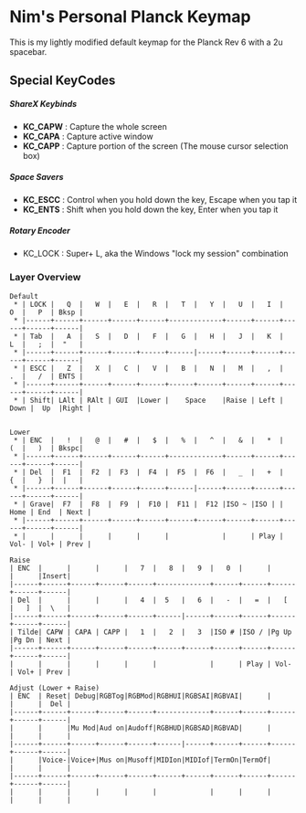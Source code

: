 # Nim's Personal Planck Keymap

This is my lightly modified default keymap for the Planck Rev 6 with a 2u spacebar.

## Special KeyCodes

##### ShareX Keybinds
* __KC_CAPW__ : Capture the whole screen
* __KC_CAPA__ : Capture active window
* __KC_CAPP__ : Capture portion of the screen (The mouse cursor selection box)

##### Space Savers
* __KC_ESCC__ : Control when you hold down the key, Escape when you tap it
* __KC_ENTS__ : Shift when you hold down the key, Enter when you tap it

##### Rotary Encoder
* KC_LOCK : Super+ L, aka the Windows "lock my session" combination

### Layer Overview

```
Default
 * | LOCK |   Q  |   W  |   E  |   R  |   T  |   Y  |   U  |   I  |   O  |   P  | Bksp |
 * |------+------+------+------+------+-------------+------+------+------+------+------|
 * | Tab  |   A  |   S  |   D  |   F  |   G  |   H  |   J  |   K  |   L  |   ;  |  "   |
 * |------+------+------+------+------+------|------+------+------+------+------+------|
 * | ESCC |   Z  |   X  |   C  |   V  |   B  |   N  |   M  |   ,  |   .  |   /  | ENTS |
 * |------+------+------+------+------+------+------+------+------+------+------+------|
 * | Shift| LAlt | RAlt | GUI  |Lower |    Space    |Raise | Left | Down |  Up  |Right |


Lower
 * | ENC  |   !  |   @  |   #  |   $  |   %  |   ^  |   &  |   *  |   (  |   )  | Bkspc|
 * |------+------+------+------+------+-------------+------+------+------+------+------|
 * | Del  |  F1  |  F2  |  F3  |  F4  |  F5  |  F6  |   _  |   +  |   {  |   }  |  |   |
 * |------+------+------+------+------+------|------+------+------+------+------+------|
 * | Grave|  F7  |  F8  |  F9  |  F10 |  F11 |  F12 |ISO ~ |ISO | | Home | End  | Next |
 * |------+------+------+------+------+------+------+------+------+------+------+------|
 * |      |      |      |      |      |             |      | Play | Vol- | Vol+ | Prev |

Raise
| ENC  |      |      |      |   7  |   8  |   9  |   0  |      |      |      |Insert|
|------+------+------+------+------+-------------+------+------+------+------+------|
| Del  |      |      |      |   4  |  5   |   6  |   -  |   =  |   [  |   ]  |  \   |
|------+------+------+------+------+------|------+------+------+------+------+------|
| Tilde| CAPW | CAPA | CAPP |   1  |   2  |   3  |ISO # |ISO / |Pg Up |Pg Dn | Next |
|------+------+------+------+------+------+------+------+------+------+------+------|
|      |      |      |      |      |             |      | Play | Vol- | Vol+ | Prev |

Adjust (Lower + Raise)
| ENC  | Reset| Debug|RGBTog|RGBMod|RGBHUI|RGBSAI|RGBVAI|      |      |      |  Del |
|------+------+------+------+------+-------------+------+------+------+------+------|
|      |      |Mu Mod|Aud on|Audoff|RGBHUD|RGBSAD|RGBVAD|      |      |      |      |
|------+------+------+------+------+------|------+------+------+------+------+------|
|      |Voice-|Voice+|Mus on|Musoff|MIDIon|MIDIof|TermOn|TermOf|      |      |      |
|------+------+------+------+------+------+------+------+------+------+------+------|
|      |      |      |      |      |             |      |      |      |      |      |
```
